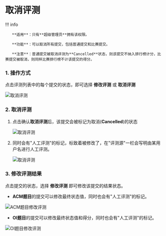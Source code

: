 # 取消评测

!!! info

    ​	**适用**：只有**超级管理员**拥有该权限。

    ​	**功能**：可以取消所有提交，包括普通提交和比赛提交。

    ​	**注意**：普通提交被取消评测为**Cancelled**状态，则该提交不纳入排行榜计分，比赛提交被取消，则同样比赛排行榜不计该提交的得分。



### 1. 操作方式

点击评测列表中的每个提交的状态，即可选择 **修改评测** 或 **取消评测**

![取消评测](/e279d10f27034767aba7a6fe81c605af.png)



### 2. 取消评测

1. 点击确认**取消评测**后，该提交会被标记为取消(**Cancelled**)的状态

   ![取消评测](/c1b462bbc01b433e9fc8cd4a641077e8.png)

2. 同时会有"人工评测"的标记，标致着被修改了，在"评测源"一栏会写明由某用户名进行人工评测。

   ![取消评测](/1e9fa6d4f446425c9213adb2027c77b0.png)

### 3. 修改评测结果

点击提交的状态，选择 **修改评测** 即可修改该提交的结果状态。

- **ACM题目**的提交可以修改最终状态值，同时也会有"人工评测"的标记。

![ACM题目修改评测](/c50314e739ff4c38b6fbd41b9db674dc.png)



- **OI题目**的提交可以修改最终状态值和得分，同时也会有"人工评测"的标记。

![OI题目修改评测](/fb85cffa62e04b2cac3f40af3b5ac0d7.png)